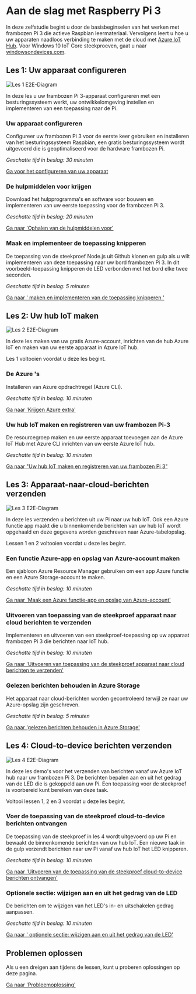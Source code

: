 <properties
 pageTitle="Aan de slag met Raspberry Pi 3 | Microsoft Azure"
 description="Aan de slag met frambozen Pi 3, uw Azure IoT Hub maken en uw Pi verbinden met de hub IoT"
 services="iot-hub"
 documentationCenter=""
 authors="shizn"
 manager="timlt"
 tags=""
 keywords=""/>

<tags
 ms.service="iot-hub"
 ms.devlang="multiple"
 ms.topic="article"
 ms.tgt_pltfrm="na"
 ms.workload="na"
 ms.date="10/21/2016"
 ms.author="xshi"/>

# <a name="get-started-with-raspberry-pi-3"></a>Aan de slag met Raspberry Pi 3

In deze zelfstudie begint u door de basisbeginselen van het werken met frambozen Pi 3 die actieve Raspbian leermateriaal. Vervolgens leert u hoe u uw apparaten naadloos verbinding te maken met de cloud met [Azure IoT Hub](iot-hub-what-is-iot-hub.md). Voor Windows 10 IoT Core steekproeven, gaat u naar [windowsondevices.com](http://www.windowsondevices.com/).

## <a name="lesson-1-configure-your-device"></a>Les 1: Uw apparaat configureren

![Les 1 E2E-Diagram](media/iot-hub-raspberry-pi-lessons/e2e-lesson1.png)

In deze les u uw frambozen Pi 3-apparaat configureren met een besturingssysteem werkt, uw ontwikkelomgeving instellen en implementeren van een toepassing naar de Pi.

### <a name="configure-your-device"></a>Uw apparaat configureren

Configureer uw frambozen Pi 3 voor de eerste keer gebruiken en installeren van het besturingssysteem Raspbian, een gratis besturingssysteem wordt uitgevoerd die is geoptimaliseerd voor de hardware frambozen Pi.

*Geschatte tijd in beslag: 30 minuten* 

[Ga voor het configureren van uw apparaat](iot-hub-raspberry-pi-kit-node-lesson1-configure-your-device.md)

### <a name="get-the-tools"></a>De hulpmiddelen voor krijgen
Download het hulpprogramma's en software voor bouwen en implementeren van uw eerste toepassing voor de frambozen Pi 3.

*Geschatte tijd in beslag: 20 minuten* 

[Ga naar 'Ophalen van de hulpmiddelen voor'](iot-hub-raspberry-pi-kit-node-lesson1-get-the-tools-win32.md)

### <a name="create-and-deploy-the-blink-application"></a>Maak en implementeer de toepassing knipperen

De toepassing van de steekproef Node.js uit Github klonen en gulp als u wilt implementeren van deze toepassing naar uw bord frambozen Pi 3. In dit voorbeeld-toepassing knipperen de LED verbonden met het bord elke twee seconden.

*Geschatte tijd in beslag: 5 minuten* 

[Ga naar ' maken en implementeren van de toepassing knipperen '](iot-hub-raspberry-pi-kit-node-lesson1-deploy-blink-app.md)

## <a name="lesson-2-create-your-iot-hub"></a>Les 2: Uw hub IoT maken

![Les 2 E2E-Diagram](media/iot-hub-raspberry-pi-lessons/e2e-lesson2.png)

In deze les maken van uw gratis Azure-account, inrichten van de hub Azure IoT en maken van uw eerste apparaat in Azure IoT hub.

Les 1 voltooien voordat u deze les begint.

### <a name="get-the-azure-tools"></a>De Azure 's

Installeren van Azure opdrachtregel (Azure CLI).

*Geschatte tijd in beslag: 10 minuten* 

[Ga naar 'Krijgen Azure extra'](iot-hub-raspberry-pi-kit-node-lesson2-get-azure-tools-win32.md)

### <a name="create-your-iot-hub-and-register-your-raspberry-pi-3"></a>Uw hub IoT maken en registreren van uw frambozen Pi-3

De resourcegroep maken en uw eerste apparaat toevoegen aan de Azure IoT Hub met Azure CLI inrichten van uw eerste Azure IoT hub. 

*Geschatte tijd in beslag: 10 minuten* 

[Ga naar "Uw hub IoT maken en registreren van uw frambozen Pi 3"](iot-hub-raspberry-pi-kit-node-lesson2-prepare-azure-iot-hub.md)


## <a name="lesson-3-send-device-to-cloud-messages"></a>Les 3: Apparaat-naar-cloud-berichten verzenden

![Les 3 E2E-Diagram](media/iot-hub-raspberry-pi-lessons/e2e-lesson3.png)

In deze les verzenden u berichten uit uw Pi naar uw hub IoT. Ook een Azure functie app maakt die u binnenkomende berichten van uw hub IoT wordt opgehaald en deze gegevens worden geschreven naar Azure-tabelopslag.

Lessen 1 en 2 voltooien voordat u deze les begint.

### <a name="create-an-azure-function-app-and-azure-storage-account"></a>Een functie Azure-app en opslag van Azure-account maken

Een sjabloon Azure Resource Manager gebruiken om een app Azure functie en een Azure Storage-account te maken.

*Geschatte tijd in beslag: 10 minuten* 

[Ga naar 'Maak een Azure functie-app en opslag van Azure-account'](iot-hub-raspberry-pi-kit-node-lesson3-deploy-resource-manager-template.md)

### <a name="run-sample-application-to-send-device-to-cloud-messages"></a>Uitvoeren van toepassing van de steekproef apparaat naar cloud berichten te verzenden

Implementeren en uitvoeren van een steekproef-toepassing op uw apparaat frambozen Pi 3 die berichten naar IoT hub.

*Geschatte tijd in beslag: 10 minuten* 

[Ga naar 'Uitvoeren van toepassing van de steekproef apparaat naar cloud berichten te verzenden'](iot-hub-raspberry-pi-kit-node-lesson3-run-azure-blink.md)

### <a name="read-messages-persisted-in-azure-storage"></a>Gelezen berichten behouden in Azure Storage
Het apparaat naar cloud-berichten worden gecontroleerd terwijl ze naar uw Azure-opslag zijn geschreven.

*Geschatte tijd in beslag: 5 minuten* 

[Ga naar 'gelezen berichten behouden in Azure Storage'](iot-hub-raspberry-pi-kit-node-lesson3-read-table-storage.md)


## <a name="lesson-4-send-cloud-to-device-messages"></a>Les 4: Cloud-to-device berichten verzenden

![Les 4 E2E-Diagram](media/iot-hub-raspberry-pi-lessons/e2e-lesson4.png)

In deze les demo's voor het verzenden van berichten vanaf uw Azure IoT hub naar uw frambozen Pi 3. De berichten bepalen aan en uit het gedrag van de LED die is gekoppeld aan uw Pi. Een toepassing voor de steekproef is voorbereid kunt bereiken van deze taak.

Voltooi lessen 1, 2 en 3 voordat u deze les begint.

### <a name="run-the-sample-application-to-receive-cloud-to-device-messages"></a>Voer de toepassing van de steekproef cloud-to-device berichten ontvangen

De toepassing van de steekproef in les 4 wordt uitgevoerd op uw Pi en bewaakt de binnenkomende berichten van uw hub IoT. Een nieuwe taak in de gulp verzendt berichten naar uw Pi vanaf uw hub IoT het LED knipperen.

*Geschatte tijd in beslag: 10 minuten* 

[Ga naar 'Uitvoeren van de toepassing van de steekproef cloud-to-device berichten ontvangen'](iot-hub-raspberry-pi-kit-node-lesson4-send-cloud-to-device-messages.md)

### <a name="optional-section-change-the-on-and-off-behavior-of-the-led"></a>Optionele sectie: wijzigen aan en uit het gedrag van de LED

De berichten om te wijzigen van het LED's in- en uitschakelen gedrag aanpassen.

*Geschatte tijd in beslag: 10 minuten* 

[Ga naar ' optionele sectie: wijzigen aan en uit het gedrag van de LED'](iot-hub-raspberry-pi-kit-node-lesson4-change-led-behavior.md)


## <a name="troubleshooting"></a>Problemen oplossen

Als u een dreigen aan tijdens de lessen, kunt u proberen oplossingen op deze pagina.

[Ga naar 'Probleemoplossing'](iot-hub-raspberry-pi-kit-node-troubleshooting.md)
